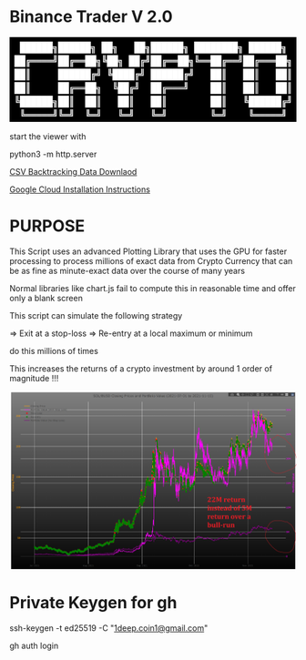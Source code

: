 # Binance Trader V 2.0

![Crypto](./docs/img/crypto.png)

start the viewer with

python3 -m http.server

[CSV Backtracking Data Downlaod](docs/CSV-DATA.md)

[Google Cloud Installation Instructions](docs/GOOGLE-CLOUD.md)

# PURPOSE

This Script uses an advanced Plotting Library that uses the GPU for faster processing to process millions of exact data from Crypto Currency that can be as fine as minute-exact data over the course of many years

Normal libraries like chart.js fail to compute this in reasonable time and offer only a blank screen

This script can simulate the following strategy

=> Exit at a stop-loss
=> Re-entry at a local maximum or minimum

do this millions of times

This increases the returns of a crypto investment by around 1 order of magnitude !!!

![Profit](./docs/img/profits.png)


# Private Keygen for gh

ssh-keygen -t ed25519 -C "1deep.coin1@gmail.com"

gh auth login
